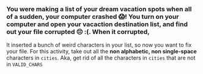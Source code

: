
### You were making a list of your dream vacation spots when all of a sudden, your computer crashed :scream:! You turn on your computer and open your vacaction                                 destination list, and find out your file corrupted :pensive: :(. When it corrupted,                            
It inserted a bunch of weird characters in your list, so now you want to fix your file. For this activity, take out all the **non alphabetic, non single-space** characters in `cities`. Aka, get rid of all the characters in `cities` that are not in `VALID_CHARS`
